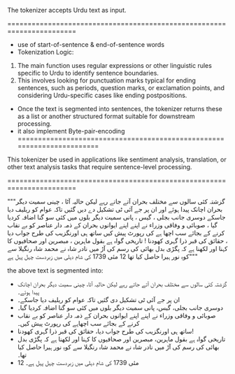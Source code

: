 The tokenizer accepts Urdu text as input.

=======================================================================
- use of start-of-sentence & end-of-sentence words
- Tokenization Logic:
1. The main function uses regular expressions or other linguistic rules specific to Urdu to identify sentence boundaries.
2. This involves looking for punctuation marks typical for ending sentences, such as periods, question marks, or exclamation points, and considering Urdu-specific cases like ending postpositions.

- Once the text is segmented into sentences, the tokenizer returns these as a list or another structured format suitable for downstream processing.
- it also implement Byte-pair-encoding
=======================================================================

This tokenizer be used in applications like sentiment analysis, translation, or other text analysis tasks that require sentence-level processing.

=======================================================================

"""گزشتہ کئی سالوں سے مختلف بحران آتے جاتے رہے لیکن حالیہ آٹا ، چینی سمیت دیگر بحران اچانک پیدا ہوئے اور ان پر جے آئی ٹی تشکیل دے دیں گئیں تاکہ عوام کو ریلیف دیا جاسکے دوسری جانب بجلی ، گیس ، پانی سمیت دیگر بلوں میں کئی سو گنا اضافہ کردیا گیا ، صوبائی و وفاقی وزراء نے اپنے اپنے ایوانوں بحران کے ذمہ دار عناصر کو بے نقاب کرنے کے بجائے سب اچھا ہے کی رپورٹ پیش کیں ساتھ ہی اورنگزیب کی طرح جواب دیا ، حقائق کی قبر ذرا گہری کھودنا ! تاریخی گواہ ہے بقول ماہرین ، مبصرین اور صحافیوں کا کہنا اور لکھنا ہے کہ پگڑی بدل بھائی کی رسم کی آڑ میں نادر شاہ نے محمد شاہ رنگیلا سے کوہِ نور ہیرا حاصل کیا تھا 12 مئی 1739 کی شام دہلی میں زبردست چہل پہل ہے"""

the above text is segmented into:
- گزشتہ کئی سالوں سے مختلف بحران آتے جاتے رہے لیکن حالیہ آٹا، چینی سمیت دیگر بحران اچانک پیدا ہوئے۔
- ان پر جے آئی ٹی تشکیل دی گئیں تاکہ عوام کو ریلیف دیا جاسکے۔
- دوسری جانب بجلی، گیس، پانی سمیت دیگر بلوں میں کئی سو گنا اضافہ کردیا گیا۔
- صوبائی و وفاقی وزراء نے اپنے اپنے ایوانوں بحران کے ذمہ دار عناصر کو بے نقاب کرنے کے بجائے سب اچھاہے کی رپورٹ پیش کیں۔
- ساتھ ہی اورنگزیب کی طرح جواب دیا، حقائق کی قبر ذرا گہری کھودنا!
- تاریخی گواہ ہے بقول ماہرین، مبصرین اور صحافیوں کا کہنا اور لکھنا ہے کہ پگڑی بدل بھائی کی رسم کی آڑ میں نادر شاہ نے محمد شاہ رنگیلا سے کوہِ نور ہیرا حاصل کیا تھا۔
- 12 مئی 1739 کی شام دہلی میں زبردست چہل پہل ہے۔

